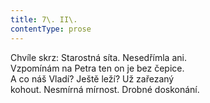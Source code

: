 ```yaml
---
title: 7\. II\.
contentType: prose
---
```


Chvíle skrz: Starostná síta. Nesedřímla ani.  
Vzpomínám na Petra ten on je bez čepice.  
A co náš Vladí? Ještě leží? Už zařezaný  
kohout. Nesmírná mírnost. Drobné doskonání.
